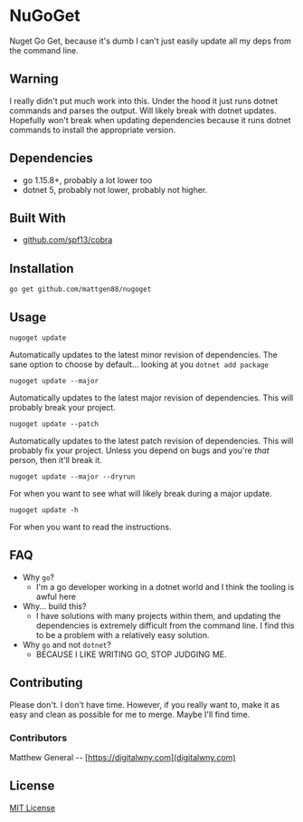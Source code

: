 # NuGoGet

Nuget Go Get, because it's dumb I can't just easily update all my deps from the
command line.

## Warning
I really didn't put much work into this. Under the hood it just runs dotnet
commands and parses the output. Will likely break with dotnet updates. Hopefully
won't break when updating dependencies because it runs dotnet commands to
install the appropriate version.

## Dependencies
- go 1.15.8+, probably a lot lower too
- dotnet 5, probably not lower, probably not higher.

## Built With
- [github.com/spf13/cobra](https://github.com/spf13/cobra)

## Installation
`go get github.com/mattgen88/nugoget`


## Usage
`nugoget update`

Automatically updates to the latest minor revision of dependencies. The sane
option to choose by default... looking at you `dotnet add package`


`nugoget update --major`

Automatically updates to the latest major revision of dependencies.
This will probably break your project.

`nugoget update --patch`

Automatically updates to the latest patch revision of dependencies.
This will probably fix your project. Unless you depend on bugs and you're _that_
person, then it'll break it.


`nugoget update --major --dryrun`

For when you want to see what will likely break during a major update.


`nugoget update -h`

For when you want to read the instructions.

## FAQ
- Why `go`?
  - I'm a go developer working in a dotnet world and I think the tooling is
    awful here
- Why... build this?
  - I have solutions with many projects within them, and updating the
    dependencies is extremely difficult from the command line. I find this to
    be a problem with a relatively easy solution.
- Why `go` and not `dotnet`?
  - BECAUSE I LIKE WRITING GO, STOP JUDGING ME.

## Contributing
Please don't. I don't have time. However, if you really want to, make it as easy
and clean as possible for me to merge. Maybe I'll find time.

### Contributors
Matthew General -- [https://digitalwny.com](digitalwny.com)

## License
[MIT License](./LICENSE)


